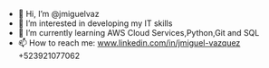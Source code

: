 - 👋 Hi, I’m @jmiguelvaz
- 👀 I’m interested in developing my IT skills
- 🌱 I’m currently learning  AWS Cloud Services,Python,Git and SQL
- 📫 How to reach me: www.linkedin.com/in/jmiguel-vazquez  +523921077062

<!---
jmiguelvaz/jmiguelvaz is a ✨ special ✨ repository because its `README.md` (this file) appears on your GitHub profile.
You can click the Preview link to take a look at your changes.
--->

